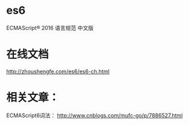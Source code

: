 # es6

ECMAScript® 2016 语言规范 中文版 
 
# 在线文档 
 
http://zhoushengfe.com/es6/es6-ch.html  

# 相关文章：

ECMAScript6词法： http://www.cnblogs.com/mufc-go/p/7886527.html

 
